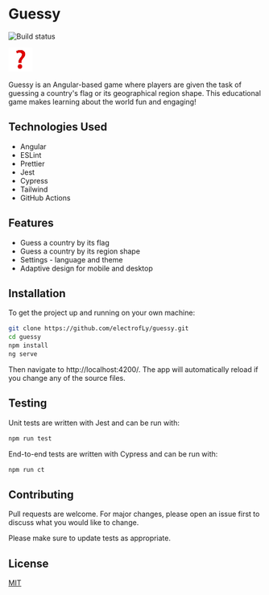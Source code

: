 # Guessy

![Build status](https://github.com/electrofLy/guessy/actions/workflows/ci.yml/badge.svg)

![Guessy](./src/assets/icons/icon-48x48.png)

Guessy is an Angular-based game where players are given the task of guessing a country's flag or its geographical region shape. This educational game makes learning about the world fun and engaging!

## Technologies Used

- Angular
- ESLint
- Prettier
- Jest
- Cypress
- Tailwind
- GitHub Actions

## Features

- Guess a country by its flag
- Guess a country by its region shape
- Settings - language and theme
- Adaptive design for mobile and desktop

## Installation

To get the project up and running on your own machine:

```bash
git clone https://github.com/electrofLy/guessy.git
cd guessy
npm install
ng serve
```

Then navigate to http://localhost:4200/. The app will automatically reload if you change any of the source files.

## Testing

Unit tests are written with Jest and can be run with:

```bash
npm run test
```

End-to-end tests are written with Cypress and can be run with:

```bash
npm run ct
```

## Contributing

Pull requests are welcome. For major changes, please open an issue first to discuss what you would like to change.

Please make sure to update tests as appropriate.

## License

[MIT](https://choosealicense.com/licenses/mit/)
